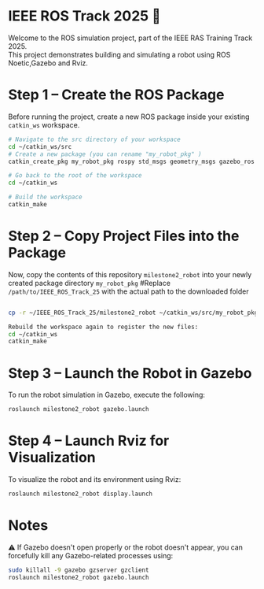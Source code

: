 # IEEE ROS Track 2025 🚀

Welcome to the ROS simulation project, part of the IEEE RAS Training Track 2025.  
This project demonstrates building and simulating a robot using ROS Noetic,Gazebo and Rviz.

# Step 1 – Create the ROS Package
Before running the project, create a new ROS package inside your existing `catkin_ws` workspace.
```bash
# Navigate to the src directory of your workspace
cd ~/catkin_ws/src
# Create a new package (you can rename "my_robot_pkg" )
catkin_create_pkg my_robot_pkg rospy std_msgs geometry_msgs gazebo_ros

# Go back to the root of the workspace
cd ~/catkin_ws

# Build the workspace
catkin_make
```
# Step 2 – Copy Project Files into the Package
Now, copy the contents of this repository `milestone2_robot` into your newly created package directory `my_robot_pkg`
 #Replace `/path/to/IEEE_ROS_Track_25` with the actual path to the downloaded folder
```bash

cp -r ~/IEEE_ROS_Track_25/milestone2_robot ~/catkin_ws/src/my_robot_pkg/
```
```bash
Rebuild the workspace again to register the new files:
cd ~/catkin_ws
catkin_make
```
# Step 3 – Launch the Robot in Gazebo
To run the robot simulation in Gazebo, execute the following:
```bash
roslaunch milestone2_robot gazebo.launch 
```

# Step 4 – Launch Rviz for Visualization
To visualize the robot and its environment using Rviz:
```bash
roslaunch milestone2_robot display.launch 
```
# Notes
⚠️ If Gazebo doesn't open properly or the robot doesn't appear, you can forcefully kill any Gazebo-related processes using:
``` bash
sudo killall -9 gazebo gzserver gzclient
roslaunch milestone2_robot gazebo.launch
```
